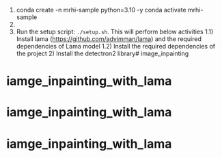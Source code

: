 1) conda create -n mrhi-sample python=3.10 -y
   conda activate mrhi-sample
2) 
3) Run the setup script: `./setup.sh`. This will perform below activities
    1.1) Install lama (https://github.com/advimman/lama) and the required dependencies of Lama model
    1.2) Install the required dependencies of the project
   2) Install the detectron2 library# image_inpainting
# iamge_inpainting_with_lama
# iamge_inpainting_with_lama
# iamge_inpainting_with_lama
